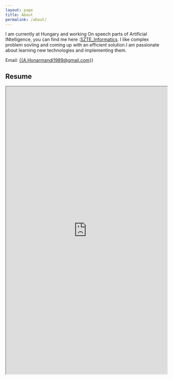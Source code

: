 ```yaml
---
layout: page
title: About
permalink: /about/
---
```

<p>
I am currently at Hungary and working On speech parts of Artificial INtelligence, you can find me here :<a href="https://www.inf.u-szeged.hu/users/honarmandi-shandiz-amin" target="_blank">SZTE_Informatics</a>. I like complex problem sovling and coming up with an efficient solution.I am passionate about learning new technologies and implementing them. 
</p>

Email: <a href="mailto:{{A.Honarmandi1989@gmail.com}}?Subject=From Blog Site:">{{A.Honarmandi1989@gmail.com}}</a>

## Resume
<iframe src="https://drive.google.com/file/d/1lOG4iqKmt4EEfMgBz5bJBwCJgscxnG41/view?usp=sharing" width="100%" height="900"></iframe>
